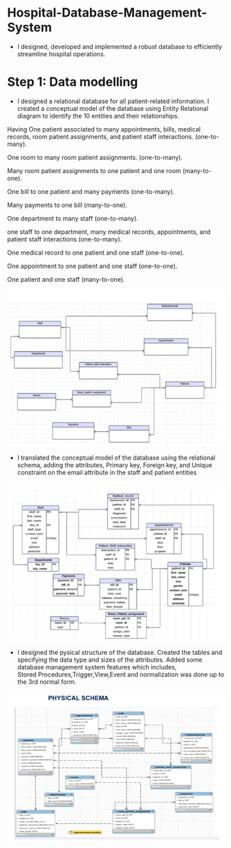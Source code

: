 #  Hospital-Database-Management-System

* I designed, developed and implemented a robust database to efficiently streamline hospital operations.

#  Step 1: Data modelling
* I designed a relational database for all patient-related information. I created a conceptual model of the database using Entity Relational diagram to identify the 10 entities and their relationships. 

Having One patient associated to many appointments, bills, medical records, room patient assignments, and patient staff interactions. (one-to-many).

One room to many room patient assignments. (one-to-many).

Many room patient assignments to one patient and one room (many-to-one).

One bill to one patient and many payments (one-to-many). 

Many payments to one bill (many-to-one).

One department to many staff (one-to-many).

one staff to one department, many medical records, appointments, and patient staff interactions (one-to-many).

One medical record to one patient and one staff (one-to-one).

One appointment to one patient and one staff (one-to-one).

One patient and one staff (many-to-one).



![alt text](<Screenshot 2024-05-31 061134.png>)

* I translated the conceptual model of the database using the relational schema, adding the attributes, Primary key, Foreign key, and Unique constraint on the email attribute in the staff and patient entities

![alt text](<Screenshot 2024-05-31 064441.png>)

* I designed the pysical structure of the database. Created the tables and specifying the data type and sizes of the attributes. Added some database management system features which includes, Stored Procedures,Trigger,View,Event and  normalization was done up to the 3rd normal form. 

![alt text](<Screenshot 2024-05-31 065236.png>)
 


